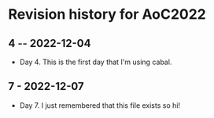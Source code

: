 # Revision history for AoC2022

## 4 -- 2022-12-04

* Day 4. This is the first day that I'm using cabal.

## 7 - 2022-12-07

* Day 7. I just remembered that this file exists so hi!
